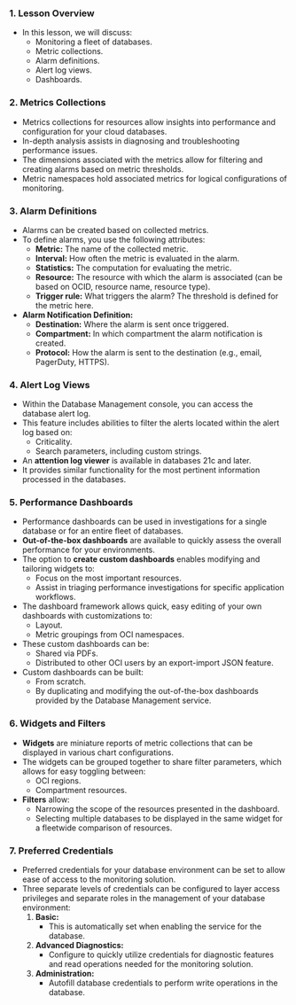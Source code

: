 ### **1. Lesson Overview**
*   In this lesson, we will discuss:
    *   Monitoring a fleet of databases.
    *   Metric collections.
    *   Alarm definitions.
    *   Alert log views.
    *   Dashboards.

### **2. Metrics Collections**
*   Metrics collections for resources allow insights into performance and configuration for your cloud databases.
*   In-depth analysis assists in diagnosing and troubleshooting performance issues.
*   The dimensions associated with the metrics allow for filtering and creating alarms based on metric thresholds.
*   Metric namespaces hold associated metrics for logical configurations of monitoring.

### **3. Alarm Definitions**
*   Alarms can be created based on collected metrics.
*   To define alarms, you use the following attributes:
    *   **Metric:** The name of the collected metric.
    *   **Interval:** How often the metric is evaluated in the alarm.
    *   **Statistics:** The computation for evaluating the metric.
    *   **Resource:** The resource with which the alarm is associated (can be based on OCID, resource name, resource type).
    *   **Trigger rule:** What triggers the alarm? The threshold is defined for the metric here.
*   **Alarm Notification Definition:**
    *   **Destination:** Where the alarm is sent once triggered.
    *   **Compartment:** In which compartment the alarm notification is created.
    *   **Protocol:** How the alarm is sent to the destination (e.g., email, PagerDuty, HTTPS).

### **4. Alert Log Views**
*   Within the Database Management console, you can access the database alert log.
*   This feature includes abilities to filter the alerts located within the alert log based on:
    *   Criticality.
    *   Search parameters, including custom strings.
*   An **attention log viewer** is available in databases 21c and later.
*   It provides similar functionality for the most pertinent information processed in the databases.

### **5. Performance Dashboards**
*   Performance dashboards can be used in investigations for a single database or for an entire fleet of databases.
*   **Out-of-the-box dashboards** are available to quickly assess the overall performance for your environments.
*   The option to **create custom dashboards** enables modifying and tailoring widgets to:
    *   Focus on the most important resources.
    *   Assist in triaging performance investigations for specific application workflows.
*   The dashboard framework allows quick, easy editing of your own dashboards with customizations to:
    *   Layout.
    *   Metric groupings from OCI namespaces.
*   These custom dashboards can be:
    *   Shared via PDFs.
    *   Distributed to other OCI users by an export-import JSON feature.
*   Custom dashboards can be built:
    *   From scratch.
    *   By duplicating and modifying the out-of-the-box dashboards provided by the Database Management service.

### **6. Widgets and Filters**
*   **Widgets** are miniature reports of metric collections that can be displayed in various chart configurations.
*   The widgets can be grouped together to share filter parameters, which allows for easy toggling between:
    *   OCI regions.
    *   Compartment resources.
*   **Filters** allow:
    *   Narrowing the scope of the resources presented in the dashboard.
    *   Selecting multiple databases to be displayed in the same widget for a fleetwide comparison of resources.

### **7. Preferred Credentials**
*   Preferred credentials for your database environment can be set to allow ease of access to the monitoring solution.
*   Three separate levels of credentials can be configured to layer access privileges and separate roles in the management of your database environment:
    1.  **Basic:**
        *   This is automatically set when enabling the service for the database.
    2.  **Advanced Diagnostics:**
        *   Configure to quickly utilize credentials for diagnostic features and read operations needed for the monitoring solution.
    3.  **Administration:**
        *   Autofill database credentials to perform write operations in the database.